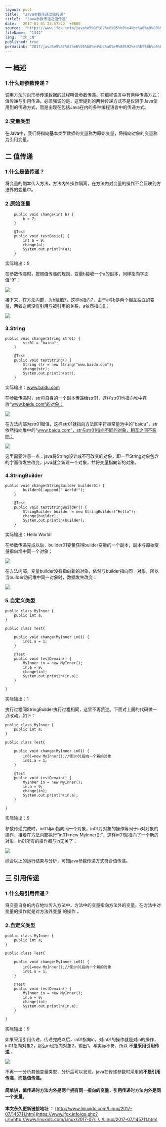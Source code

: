 ```yaml
---
layout: post
title:  "Java参数传递之值传递"
title2:  "Java参数传递之值传递"
date:   2017-01-01 23:57:22  +0800
source:  "https://www.jfox.info/java%e5%8f%82%e6%95%b0%e4%bc%a0%e9%80%92%e4%b9%8b%e5%80%bc%e4%bc%a0%e9%80%92.html"
fileName:  "1342"
lang:  "zh_CN"
published: true
permalink: "2017/java%e5%8f%82%e6%95%b0%e4%bc%a0%e9%80%92%e4%b9%8b%e5%80%bc%e4%bc%a0%e9%80%92.html"
---
```


## 一 概述

### 1.什么是参数传递？

调用方法时向形参传递数据的过程叫做参数传递。在编程语言中有两种传递方式：值传递与引用传递。必须强调的是，这里提到的两种传递方式不是仅限于Java使用到的传递方式，而是出现在包括Java在内的多种编程语言中的传递方式。

### 2.变量类型

在Java中，我们将指向基本类型数据的变量称为原始变量，将指向对象的变量称为引用变量。

## 二 值传递

### 1.什么是值传递？

将变量的副本传入方法，方法内外操作隔离，在方法内对变量的操作不会反映到方法外的变量中。

### 2.原始变量

        public void change(int b) {
            b = 7;
        }
    
        @Test
        public void testBasic() {
            int a = 9;
            change(a);
            System.out.println(a);
        }

实际输出：9

在参数传递时，按照值传递的规则，变量b接收一个a的副本，同样指向字面值“9”：

![](fc4d161.png)

接下来，在方法内部，为b赋值7，这样b指向7，由于a与b是两个相互独立的变量，两者之间没有引用与被引用的关系，a依然指向9：

![](d7990fb.png)

### 3.String

    public void change(String str01) {
            str01 = "baidu";
        }
    
        @Test
        public void testString() {
            String str = new String("www.baidu.com");
            change(str);
            System.out.println(str);
        }

实际输出：www.baidu.com

在参数传递时，str将自身的一个副本传递给str01，这样str01也指向堆中存放“www.baidu.com”的对象：

![](741f571.png)

在方法内部为str01赋值，这样str01就指向方法区字符串常量池中的”baidu”，str依然指向堆中的“www.baidu.com”，str与str01指向不同的对象，相互之间不影响：

![](b2d3cd1.png)

这里需要注意一点：java将String设计成不可改变的对象，即一旦String对象包含的字面值发生改变，java就会新建一个对象，并将变量指向新的对象。

### 4.StringBuilder

    public void change(StringBuilder builder01) {
            builder01.append(" World!");
        }
    
        @Test
        public void testStringBuilder() {
            StringBuilder builder = new StringBuilder("Hello");
            change(builder);
            System.out.println(builder);
        }

实际输出：Hello World!

在参数传递完成以后，builder01变量获得builder变量的一个副本，副本与原始变量指向堆中同一个对象：

![](66c7b6b.png)

在方法内部，变量builder没有指向新的对象，依然与builder指向同一对象，所以当builder访问堆中同一对象时，数据发生改变：

![](0069be5.png)

### 5.自定义类型

    public class MyInner {
        public int a;
    }
    
    public class Test{
    
        public void change(MyInner in01) {
            in01.a = 1;
        }
    
        @Test
        public void testDemain() {
            MyInner in = new MyInner();
            in.a = 9;
            change(in);
            System.out.println(in.a);
        }
    
    }

实际输出：1

执行过程同StringBuilder执行过程相同，这里不再赘述。下面对上面的代码做一点改动，如下：

    public class MyInner {
        public int a;
    }
    
    public class Test{
    
        public void change(MyInner in01) {
            in01=new MyInner();//使in01指向一个新的对象
            in01.a = 1;
        }
    
        @Test
        public void testDemain() {
            MyInner in = new MyInner();
            in.a = 9;
            change(in);
            System.out.println(in.a);
        }
    
    }

实际输出：9

参数传递完成时，in01与in指向同一个对象，in01对对象的操作等同于in对对象的操作，接着在方法内部执行”in01=new MyInner();”，这样in01就指向了一个新的对象，in01所有的操作都与in无关了：

![](53da8d6.png)

综合以上的运行结果与分析，可知java参数传递方式符合值传递。

## 三 引用传递

### 1.什么是引用传递？

将变量自身的内存地址传入方法中，方法中的变量指向方法外的变量，在方法中对变量的操作就是对方法外变量 的操作 *。*

### 2.自定义类型

    public class MyInner {
        public int a;
    }
    
    public class Test{
    
        public void change(MyInner in01) {
            in01=new MyInner();//使in01指向一个新的对象
            in01.a = 1;
        }
    
        @Test
        public void testDemain() {
            MyInner in = new MyInner();
            in.a = 9;
            change(in);
            System.out.println(in.a);
        }
    
    }

实际输出：9

 如果采用引用传递，传递完成以后，in01指向in，对in01的操作就是对in的操作，in01指向对象2，那么in也指向对象2，输出1，与实际不符，所以 **不是采用引用传递** 。 

![](61064b0.png)

不再一一分析其他变量类型，分析后可以发现，java在传递参数时采用的**不是引用传递，而是值传递。**

#### 简单讲，值传递时方法内外是两个拥有同一指向的变量，引用传递时方法内外是同一个变量。

**本文永久更新链接地址** ： [http://www.linuxidc.com/Linux/2017-07/145711.htm](https://www.jfox.info/go.php?url=http://www.linuxidc.com/Linux/2017-07/../../Linux/2017-07/145711.htm)

